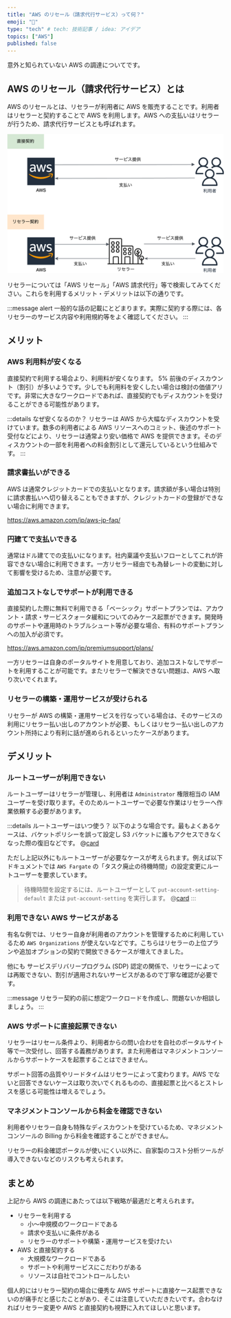 ```yaml
---
title: "AWS のリセール（請求代行サービス）って何？"
emoji: "🛒"
type: "tech" # tech: 技術記事 / idea: アイデア
topics: ["AWS"]
published: false
---
```


意外と知られていない AWS の調達についてです。

## AWS のリセール（請求代行サービス）とは

AWS のリセールとは、リセラーが利用者に AWS を販売することです。利用者はリセラーと契約することで AWS を利用します。AWS への支払いはリセラーが行うため、請求代行サービスとも呼ばれます。

![resale](/images/what-is-aws-resale-20231106/resale.png)

リセラーについては「AWS リセール」「AWS 請求代行」等で検索してみてください。これらを利用するメリット・デメリットは以下の通りです。

:::message alert
一般的な話の記載にとどまります。実際に契約する際には、各リセラーのサービス内容や利用規約等をよく確認してください。
:::

## メリット

### AWS 利用料が安くなる

直接契約で利用する場合より、利用料が安くなります。 5% 前後のディスカウント（割引）が多いようです。少しでも利用料を安くしたい場合は検討の価値アリです。非常に大きなワークロードであれば、直接契約でもディスカウントを受けることができる可能性があります。

:::details なぜ安くなるのか？
リセラーは AWS から大幅なディスカウントを受けています。数多の利用者による AWS リソースへのコミット、後述のサポート受付などにより、リセラーは通常より安い価格で AWS を提供できます。そのディスカウントの一部を利用者への料金割引として還元しているという仕組みです。
:::

### 請求書払いができる

AWS は通常クレジットカードでの支払いとなります。請求額が多い場合は特別に請求書払いへ切り替えることもできますが、クレジットカードの登録ができない場合に利用できます。

https://aws.amazon.com/jp/aws-jp-faq/

### 円建てで支払いできる

通常はドル建てでの支払いになります。社内稟議や支払いフローとしてこれが許容できない場合に利用できます。一方リセラー経由でも為替レートの変動に対して影響を受けるため、注意が必要です。

### 追加コストなしでサポートが利用できる

直接契約した際に無料で利用できる「ベーシック」サポートプランでは、アカウント・請求・サービスクォータ緩和についてのみケース起票ができます。開発時のサポートや運用時のトラブルシュート等が必要な場合、有料のサポートプランへの加入が必須です。

https://aws.amazon.com/jp/premiumsupport/plans/

一方リセラーは自身のポータルサイトを用意しており、追加コストなしでサポートを利用することが可能です。またリセラーで解決できない問題は、AWS へ取り次いでくれます。

### リセラーの構築・運用サービスが受けられる

リセラーが AWS の構築・運用サービスを行なっている場合は、そのサービスの利用にリセラー払い出しのアカウントが必要、もしくはリセラー払い出しのアカウント所持により有利に話が進められるといったケースがあります。

## デメリット

### ルートユーザーが利用できない

ルートユーザーはリセラーが管理し、利用者は `Administrator` 権限相当の IAM ユーザーを受け取ります。そのためルートユーザーで必要な作業はリセラーへ作業依頼する必要があります。

:::details ルートユーザーはいつ使う？
以下のような場合です。最もよくあるケースは、バケットポリシーを誤って設定し S3 バケットに誰もアクセスできなくなった際の復旧などです。
@[card](https://docs.aws.amazon.com/ja_jp/IAM/latest/UserGuide/root-user-tasks.html)

ただし上記以外にもルートユーザーが必要なケースが考えられます。例えば以下ドキュメントでは `AWS Fargate` の「タスク廃止の待機時間」の設定変更にルートユーザーを要求しています。
> 待機時間を設定するには、ルートユーザーとして `put-account-setting-default` または `put-account-setting` を実行します。
@[card](https://docs.aws.amazon.com/ja_jp/AmazonECS/latest/userguide/task-maintenance.html#task-retirement-timeline)
:::

### 利用できない AWS サービスがある

有名な例では、リセラー自身が利用者のアカウントを管理するために利用しているため `AWS Organizations` が使えないなどです。こちらはリセラーの上位プランや追加オプションの契約で開放できるケースが増えてきました。

他にも サービスデリバリープログラム (SDP) 認定の関係で、リセラーによっては再販できない、割引が適用されないサービスがあるので丁寧な確認が必要です。

:::message
リセラー契約の前に想定ワークロードを作成し、問題ないか相談しましょう。
:::

### AWS サポートに直接起票できない

リセラーはリセール条件より、利用者からの問い合わせを自社のポータルサイト等で一次受付し、回答する義務があります。また利用者はマネジメントコンソールからサポートケースを起票することはできません。

サポート回答の品質やリードタイムはリセラーによって変わります。AWS でないと回答できないケースは取り次いでくれるものの、直接起票と比べるとストレスを感じる可能性は増えるでしょう。

### マネジメントコンソールから料金を確認できない

利用者やリセラー自身も特殊なディスカウントを受けているため、マネジメントコンソールの Billing から料金を確認することができません。

リセラーの料金確認ポータルが使いにくい以外に、自家製のコスト分析ツールが導入できないなどのリスクも考えられます。

## まとめ

上記から AWS の調達にあたっては以下戦略が最適だと考えられます。

- リセラーを利用する
  - 小～中規模のワークロードである
  - 請求や支払いに条件がある
  - リセラーのサポートや構築・運用サービスを受けたい
- AWS と直接契約する
  - 大規模なワークロードである
  - サポートや利用サービスにこだわりがある
  - リソースは自社でコントロールしたい

個人的にはリセラー契約の場合に優秀な AWS サポートに直接ケース起票できないのが痛手だと感じたことがあり、そこは注意していただきたいです。合わなければリセラー変更や AWS と直接契約も視野に入れてほしいと思います。
